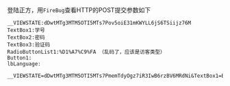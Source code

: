 


登陆正方，用`FireBug`查看HTTP的POST提交参数如下


	__VIEWSTATE:dDwtMTg3MTM5OTI5MTs7Pov5oiE31mKWYLL6jS6TSiijz76M
	TextBox1:学号
	TextBox2:密码
	TextBox3:验证码
	RadioButtonList1:%D1%A7%C9%FA （乱码了，应该是访客类型）
	Button1:
	lbLanguage:
	
	__VIEWSTATE=dDwtMTg3MTM5OTI5MTs7PmemTdyOgz7iR3IwB6rzBV6MRdNi&TextBox1=B12040327&TextBox2=325305&TextBox3=43100&RadioButtonList1=%D1%A7%C9%FA&Button1=&lbLanguage=
